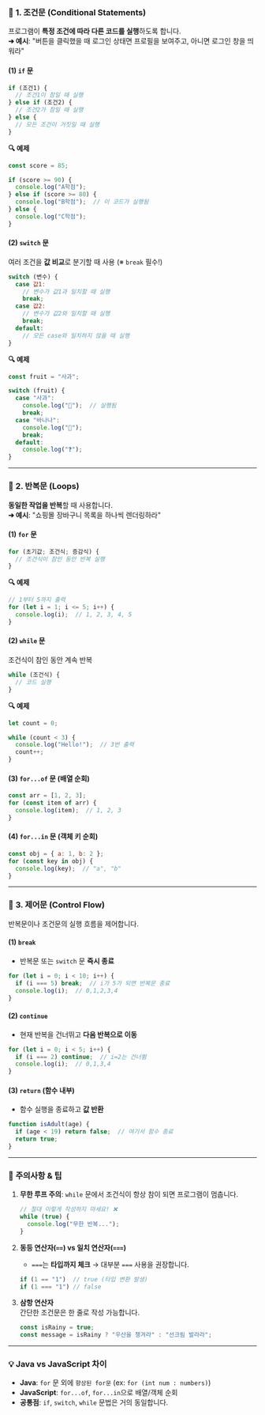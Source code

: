 ### 📌 **1. 조건문 (Conditional Statements)**  
프로그램이 **특정 조건에 따라 다른 코드를 실행**하도록 합니다.  
**➔ 예시**: "버튼을 클릭했을 때 로그인 상태면 프로필을 보여주고, 아니면 로그인 창을 띄워라"
#### (1) **`if` 문**  
```javascript
if (조건1) {
  // 조건1이 참일 때 실행
} else if (조건2) {
  // 조건2가 참일 때 실행
} else {
  // 모든 조건이 거짓일 때 실행
}
```

**🔍 예제**  
```javascript
const score = 85;

if (score >= 90) {
  console.log("A학점");
} else if (score >= 80) {
  console.log("B학점");  // 이 코드가 실행됨
} else {
  console.log("C학점");
}
```

#### (2) **`switch` 문**  
여러 조건을 **값 비교**로 분기할 때 사용 (※ `break` 필수!)  
```javascript
switch (변수) {
  case 값1:
    // 변수가 값1과 일치할 때 실행
    break;
  case 값2:
    // 변수가 값2와 일치할 때 실행
    break;
  default:
    // 모든 case와 일치하지 않을 때 실행
}
```

**🔍 예제**  
```javascript
const fruit = "사과";

switch (fruit) {
  case "사과":
    console.log("🍎");  // 실행됨
    break;
  case "바나나":
    console.log("🍌");
    break;
  default:
    console.log("❓");
}
```

---

### 📌 **2. 반복문 (Loops)**  
**동일한 작업을 반복**할 때 사용합니다.  
**➔ 예시**: "쇼핑몰 장바구니 목록을 하나씩 렌더링하라"

#### (1) **`for` 문**  
```javascript
for (초기값; 조건식; 증감식) {
  // 조건식이 참인 동안 반복 실행
}
```

**🔍 예제**  
```javascript
// 1부터 5까지 출력
for (let i = 1; i <= 5; i++) {
  console.log(i);  // 1, 2, 3, 4, 5
}
```

#### (2) **`while` 문**  
조건식이 참인 동안 계속 반복  
```javascript
while (조건식) {
  // 코드 실행
}
```

**🔍 예제**  
```javascript
let count = 0;

while (count < 3) {
  console.log("Hello!");  // 3번 출력
  count++;
}
```

#### (3) **`for...of` 문** (배열 순회)  
```javascript
const arr = [1, 2, 3];
for (const item of arr) {
  console.log(item);  // 1, 2, 3
}
```

#### (4) **`for...in` 문** (객체 키 순회)  
```javascript
const obj = { a: 1, b: 2 };
for (const key in obj) {
  console.log(key);  // "a", "b"
}
```

---

### 📌 **3. 제어문 (Control Flow)**  
반복문이나 조건문의 실행 흐름을 제어합니다.  

#### (1) **`break`**  
- 반복문 또는 `switch` 문 **즉시 종료**  
```javascript
for (let i = 0; i < 10; i++) {
  if (i === 5) break;  // i가 5가 되면 반복문 종료
  console.log(i);  // 0,1,2,3,4
}
```

#### (2) **`continue`**  
- 현재 반복을 건너뛰고 **다음 반복으로 이동**  
```javascript
for (let i = 0; i < 5; i++) {
  if (i === 2) continue;  // i=2는 건너뜀
  console.log(i);  // 0,1,3,4
}
```

#### (3) **`return`** (함수 내부)  
- 함수 실행을 종료하고 **값 반환**  
```javascript
function isAdult(age) {
  if (age < 19) return false;  // 여기서 함수 종료
  return true;
}
```

---

### 🚨 **주의사항 & 팁**  
1. **무한 루프 주의**: `while` 문에서 조건식이 항상 참이 되면 프로그램이 멈춥니다.  
   ```javascript
   // 절대 이렇게 작성하지 마세요! ❌
   while (true) {
     console.log("무한 반복...");
   }
   ```

2. **동등 연산자(`==`) vs 일치 연산자(`===`)**  
   - `===`는 **타입까지 체크** → 대부분 `===` 사용을 권장합니다.  
   ```javascript
   if (1 == "1")  // true (타입 변환 발생)
   if (1 === "1") // false
   ```

3. **삼항 연산자**  
   간단한 조건문은 한 줄로 작성 가능합니다.  
   ```javascript
   const isRainy = true;
   const message = isRainy ? "우산을 챙겨라" : "선크림 발라라";
   ```

---

### 💡 **Java vs JavaScript 차이**  
- **Java**: `for` 문 외에 `향상된 for문` (ex: `for (int num : numbers)`)  
- **JavaScript**: `for...of`, `for...in`으로 배열/객체 순회  
- **공통점**: `if`, `switch`, `while` 문법은 거의 동일합니다.
